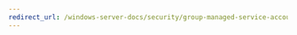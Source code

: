 ```yaml
---
redirect_url: /windows-server-docs/security/group-managed-service-accounts/security-options/audit-shut-down-system-immediately-if-unable-to-log-security-audits.md
---
```

